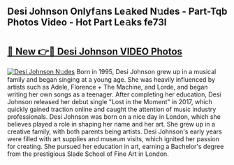 ## Desi Johnson Onlyf𝚊ns Le𝚊ked N𝚞des - Part-Tqb Photos Video - Hot Part Le𝚊ks fe73I

# <h2><a href="http://ac19240.deff.icu/?id=Desi+Johnson">🔗 New 👉🔴 Desi Johnson VIDEO Photos</a></h2>

[![Desi Johnson N𝚞des](https://i.imgur.com/rIISA9y.gif)](http://ac19240.deff.icu/?id=Desi+Johnson)
Born in 1995, Desi Johnson grew up in a musical family and began singing at a young age. She was heavily influenced by artists such as Adele, Florence + The Machine, and Lorde, and began writing her own songs as a teenager. After completing her education, Desi Johnson released her debut single "Lost in the Moment" in 2017, which quickly gained traction online and caught the attention of music industry professionals. Desi Johnson was born on a nice day in London, which she believes played a role in shaping her name and her art. She grew up in a creative family, with both parents being artists. Desi Johnson's early years were filled with art supplies and museum visits, which ignited her passion for creating. She pursued her education in art, earning a Bachelor's degree from the prestigious Slade School of Fine Art in London.
